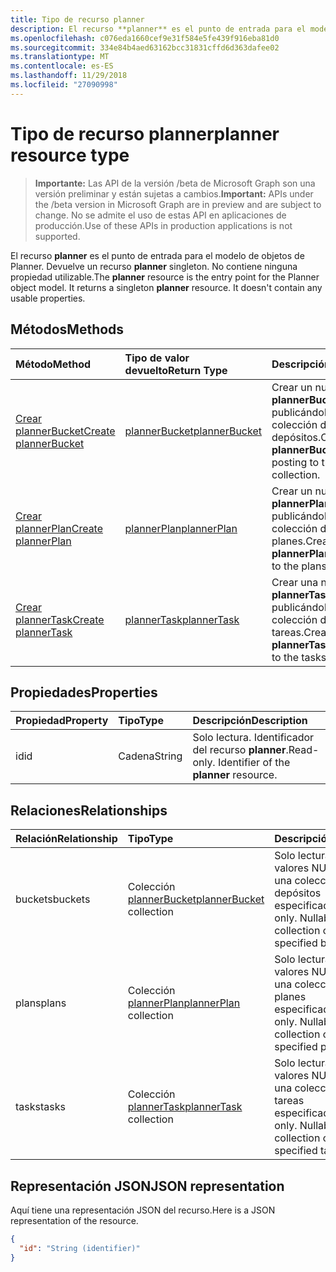 ```yaml
---
title: Tipo de recurso planner
description: El recurso **planner** es el punto de entrada para el modelo de objetos de Planner. Devuelve un recurso **planner** singleton.  No contiene ninguna propiedad utilizable.
ms.openlocfilehash: c076eda1660cef9e31f584e5fe439f916eba81d0
ms.sourcegitcommit: 334e84b4aed63162bcc31831cffd6d363dafee02
ms.translationtype: MT
ms.contentlocale: es-ES
ms.lasthandoff: 11/29/2018
ms.locfileid: "27090998"
---
```

# <a name="planner-resource-type"></a><span data-ttu-id="1dd88-105">Tipo de recurso planner</span><span class="sxs-lookup"><span data-stu-id="1dd88-105">planner resource type</span></span>

> <span data-ttu-id="1dd88-106">**Importante:** Las API de la versión /beta de Microsoft Graph son una versión preliminar y están sujetas a cambios.</span><span class="sxs-lookup"><span data-stu-id="1dd88-106">**Important:** APIs under the /beta version in Microsoft Graph are in preview and are subject to change.</span></span> <span data-ttu-id="1dd88-107">No se admite el uso de estas API en aplicaciones de producción.</span><span class="sxs-lookup"><span data-stu-id="1dd88-107">Use of these APIs in production applications is not supported.</span></span>

<span data-ttu-id="1dd88-p103">El recurso **planner** es el punto de entrada para el modelo de objetos de Planner. Devuelve un recurso **planner** singleton.  No contiene ninguna propiedad utilizable.</span><span class="sxs-lookup"><span data-stu-id="1dd88-p103">The **planner** resource is the entry point for the Planner object model. It returns a singleton **planner** resource.  It doesn't contain any usable properties.</span></span>


## <a name="methods"></a><span data-ttu-id="1dd88-111">Métodos</span><span class="sxs-lookup"><span data-stu-id="1dd88-111">Methods</span></span>

| <span data-ttu-id="1dd88-112">Método</span><span class="sxs-lookup"><span data-stu-id="1dd88-112">Method</span></span>           | <span data-ttu-id="1dd88-113">Tipo de valor devuelto</span><span class="sxs-lookup"><span data-stu-id="1dd88-113">Return Type</span></span>    |<span data-ttu-id="1dd88-114">Descripción</span><span class="sxs-lookup"><span data-stu-id="1dd88-114">Description</span></span>|
|:---------------|:--------|:----------|
|[<span data-ttu-id="1dd88-115">Crear plannerBucket</span><span class="sxs-lookup"><span data-stu-id="1dd88-115">Create plannerBucket</span></span>](../api/planner-post-buckets.md) |[<span data-ttu-id="1dd88-116">plannerBucket</span><span class="sxs-lookup"><span data-stu-id="1dd88-116">plannerBucket</span></span>](plannerbucket.md)| <span data-ttu-id="1dd88-117">Crear un nuevo **plannerBucket** publicándolo en la colección de depósitos.</span><span class="sxs-lookup"><span data-stu-id="1dd88-117">Create a new **plannerBucket** by posting to the buckets collection.</span></span>|
|[<span data-ttu-id="1dd88-118">Crear plannerPlan</span><span class="sxs-lookup"><span data-stu-id="1dd88-118">Create plannerPlan</span></span>](../api/planner-post-plans.md) |[<span data-ttu-id="1dd88-119">plannerPlan</span><span class="sxs-lookup"><span data-stu-id="1dd88-119">plannerPlan</span></span>](plannerplan.md)| <span data-ttu-id="1dd88-120">Crear un nuevo **plannerPlan** publicándolo en la colección de planes.</span><span class="sxs-lookup"><span data-stu-id="1dd88-120">Create a new **plannerPlan** by posting to the plans collection.</span></span>|
|[<span data-ttu-id="1dd88-121">Crear plannerTask</span><span class="sxs-lookup"><span data-stu-id="1dd88-121">Create plannerTask</span></span>](../api/planner-post-tasks.md) |[<span data-ttu-id="1dd88-122">plannerTask</span><span class="sxs-lookup"><span data-stu-id="1dd88-122">plannerTask</span></span>](plannertask.md)| <span data-ttu-id="1dd88-123">Crear una nueva **plannerTask** publicándola en la colección de tareas.</span><span class="sxs-lookup"><span data-stu-id="1dd88-123">Create a new **plannerTask** by posting to the tasks collection.</span></span>|

## <a name="properties"></a><span data-ttu-id="1dd88-124">Propiedades</span><span class="sxs-lookup"><span data-stu-id="1dd88-124">Properties</span></span>
| <span data-ttu-id="1dd88-125">Propiedad</span><span class="sxs-lookup"><span data-stu-id="1dd88-125">Property</span></span>     | <span data-ttu-id="1dd88-126">Tipo</span><span class="sxs-lookup"><span data-stu-id="1dd88-126">Type</span></span>   |<span data-ttu-id="1dd88-127">Descripción</span><span class="sxs-lookup"><span data-stu-id="1dd88-127">Description</span></span>|
|:---------------|:--------|:----------|
|<span data-ttu-id="1dd88-128">id</span><span class="sxs-lookup"><span data-stu-id="1dd88-128">id</span></span>|<span data-ttu-id="1dd88-129">Cadena</span><span class="sxs-lookup"><span data-stu-id="1dd88-129">String</span></span>| <span data-ttu-id="1dd88-p104">Solo lectura. Identificador del recurso **planner**.</span><span class="sxs-lookup"><span data-stu-id="1dd88-p104">Read-only. Identifier of the **planner** resource.</span></span>|

## <a name="relationships"></a><span data-ttu-id="1dd88-132">Relaciones</span><span class="sxs-lookup"><span data-stu-id="1dd88-132">Relationships</span></span>
| <span data-ttu-id="1dd88-133">Relación</span><span class="sxs-lookup"><span data-stu-id="1dd88-133">Relationship</span></span> | <span data-ttu-id="1dd88-134">Tipo</span><span class="sxs-lookup"><span data-stu-id="1dd88-134">Type</span></span>   |<span data-ttu-id="1dd88-135">Descripción</span><span class="sxs-lookup"><span data-stu-id="1dd88-135">Description</span></span>|
|:---------------|:--------|:----------|
|<span data-ttu-id="1dd88-136">buckets</span><span class="sxs-lookup"><span data-stu-id="1dd88-136">buckets</span></span>|<span data-ttu-id="1dd88-137">Colección [plannerBucket](plannerbucket.md)</span><span class="sxs-lookup"><span data-stu-id="1dd88-137">[plannerBucket](plannerbucket.md) collection</span></span>| <span data-ttu-id="1dd88-p105">Solo lectura. Admite valores NULL. Devuelve una colección de los depósitos especificados</span><span class="sxs-lookup"><span data-stu-id="1dd88-p105">Read-only. Nullable. Returns a collection of the specified buckets</span></span>|
|<span data-ttu-id="1dd88-141">plans</span><span class="sxs-lookup"><span data-stu-id="1dd88-141">plans</span></span>|<span data-ttu-id="1dd88-142">Colección [plannerPlan](plannerplan.md)</span><span class="sxs-lookup"><span data-stu-id="1dd88-142">[plannerPlan](plannerplan.md) collection</span></span>| <span data-ttu-id="1dd88-p106">Solo lectura. Admite valores NULL. Devuelve una colección de los planes especificados</span><span class="sxs-lookup"><span data-stu-id="1dd88-p106">Read-only. Nullable. Returns a collection of the specified plans</span></span>|
|<span data-ttu-id="1dd88-146">tasks</span><span class="sxs-lookup"><span data-stu-id="1dd88-146">tasks</span></span>|<span data-ttu-id="1dd88-147">Colección [plannerTask](plannertask.md)</span><span class="sxs-lookup"><span data-stu-id="1dd88-147">[plannerTask](plannertask.md) collection</span></span>| <span data-ttu-id="1dd88-p107">Solo lectura. Admite valores NULL. Devuelve una colección de las tareas especificadas</span><span class="sxs-lookup"><span data-stu-id="1dd88-p107">Read-only. Nullable. Returns a collection of the specified tasks</span></span>|

## <a name="json-representation"></a><span data-ttu-id="1dd88-151">Representación JSON</span><span class="sxs-lookup"><span data-stu-id="1dd88-151">JSON representation</span></span>
<span data-ttu-id="1dd88-152">Aquí tiene una representación JSON del recurso.</span><span class="sxs-lookup"><span data-stu-id="1dd88-152">Here is a JSON representation of the resource.</span></span>

<!-- {
  "blockType": "resource",
  "optionalProperties": [

  ],
  "@odata.type": "microsoft.graph.planner"
}-->

```json
{
  "id": "String (identifier)"
}

```

<!-- uuid: 8fcb5dbc-d5aa-4681-8e31-b001d5168d79
2015-10-25 14:57:30 UTC -->
<!-- {
  "type": "#page.annotation",
  "description": "planner resource",
  "keywords": "",
  "section": "documentation",
  "tocPath": ""
}-->